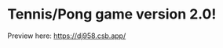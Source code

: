 <h1>Tennis/Pong game version 2.0!</h1>
<p>Preview here: <a href="https://dj958.csb.app/ target="_blank">https://dj958.csb.app/</a></p>

